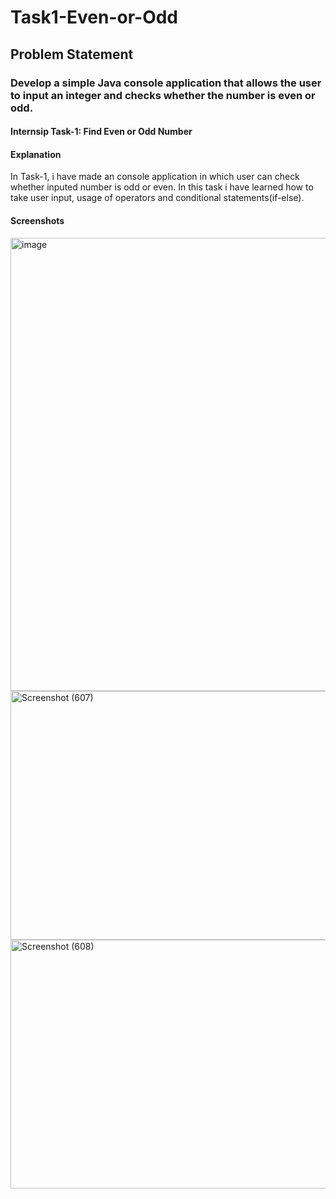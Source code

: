 # Task1-Even-or-Odd
## Problem Statement
### Develop a simple Java console application that allows the user to input an integer and checks whether the number is even or odd.
#### Internsip Task-1: Find Even or Odd Number
#### Explanation 
In Task-1, i have made an console application in which user can check whether inputed number is odd or even.
In this task i have learned how to take user input, usage of operators and conditional statements(if-else).

#### Screenshots
<img width="1366" height="725" alt="image" src="https://github.com/user-attachments/assets/6b071dda-d452-40dd-943d-858d06841a29" />
<img width="556" height="398" alt="Screenshot (607)" src="https://github.com/user-attachments/assets/4b7be38a-d317-47af-bdf1-9d788b553e69" /> <img width="556" height="398" alt="Screenshot (608)" src="https://github.com/user-attachments/assets/2e921978-cad6-4fd4-8f80-968a1eb12a78" />
